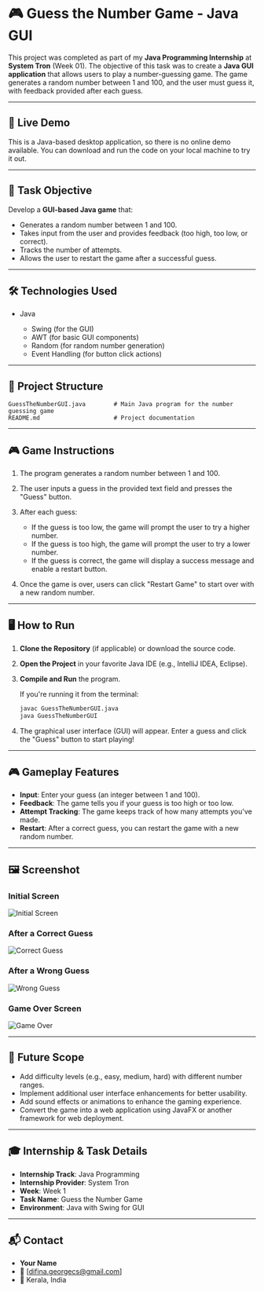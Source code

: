 # 🎮 Guess the Number Game - Java GUI

This project was completed as part of my **Java Programming Internship** at **System Tron** (Week 01). The objective of this task was to create a **Java GUI application** that allows users to play a number-guessing game. The game generates a random number between 1 and 100, and the user must guess it, with feedback provided after each guess.

---

## 🚀 Live Demo

This is a Java-based desktop application, so there is no online demo available. You can download and run the code on your local machine to try it out.

---

## 📌 Task Objective

Develop a **GUI-based Java game** that:

* Generates a random number between 1 and 100.
* Takes input from the user and provides feedback (too high, too low, or correct).
* Tracks the number of attempts.
* Allows the user to restart the game after a successful guess.

---

## 🛠️ Technologies Used

* Java

  * Swing (for the GUI)
  * AWT (for basic GUI components)
  * Random (for random number generation)
  * Event Handling (for button click actions)

---

## 📁 Project Structure

```
GuessTheNumberGUI.java        # Main Java program for the number guessing game
README.md                     # Project documentation
```

---

## 🎮 Game Instructions

1. The program generates a random number between 1 and 100.
2. The user inputs a guess in the provided text field and presses the "Guess" button.
3. After each guess:

   * If the guess is too low, the game will prompt the user to try a higher number.
   * If the guess is too high, the game will prompt the user to try a lower number.
   * If the guess is correct, the game will display a success message and enable a restart button.
4. Once the game is over, users can click "Restart Game" to start over with a new random number.

---

## 🖥️ How to Run

1. **Clone the Repository** (if applicable) or download the source code.

2. **Open the Project** in your favorite Java IDE (e.g., IntelliJ IDEA, Eclipse).

3. **Compile and Run** the program.

   If you're running it from the terminal:

   ```bash
   javac GuessTheNumberGUI.java
   java GuessTheNumberGUI
   ```

4. The graphical user interface (GUI) will appear. Enter a guess and click the "Guess" button to start playing!

---

## 🎮 Gameplay Features

* **Input**: Enter your guess (an integer between 1 and 100).
* **Feedback**: The game tells you if your guess is too high or too low.
* **Attempt Tracking**: The game keeps track of how many attempts you've made.
* **Restart**: After a correct guess, you can restart the game with a new random number.

---

## 🖼️ Screenshot

### Initial Screen
![Initial Screen](SS01.png)

### After a Correct Guess
![Correct Guess](SS02.png)

### After a Wrong Guess
![Wrong Guess](SS03.png)

### Game Over Screen
![Game Over](SS04.png)

---

## 🔧 Future Scope

* Add difficulty levels (e.g., easy, medium, hard) with different number ranges.
* Implement additional user interface enhancements for better usability.
* Add sound effects or animations to enhance the gaming experience.
* Convert the game into a web application using JavaFX or another framework for web deployment.

---

## 🎓 Internship & Task Details

* **Internship Track**: Java Programming
* **Internship Provider**: System Tron
* **Week**: Week 1
* **Task Name**: Guess the Number Game
* **Environment**: Java with Swing for GUI

---

## 📬 Contact

* **Your Name**
* 📧 \[difina.georgecs@gmail.com]
* 📍 Kerala, India

